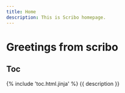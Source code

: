 ```yaml
---
title: Home
description: This is Scribo homepage.
---
```


# Greetings from scribo

## Toc

{% include 'toc.html.jinja' %}
{{ description }}